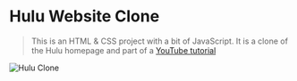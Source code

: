 # Hulu Website Clone

> This is an HTML & CSS project with a bit of JavaScript. It is a clone of the Hulu homepage and part of a [YouTube tutorial](https://www.youtube.com/watch?v=9OVLaEjY-Rc)

![Hulu Clone](/img/homepage.png 'Hulu Clone')
